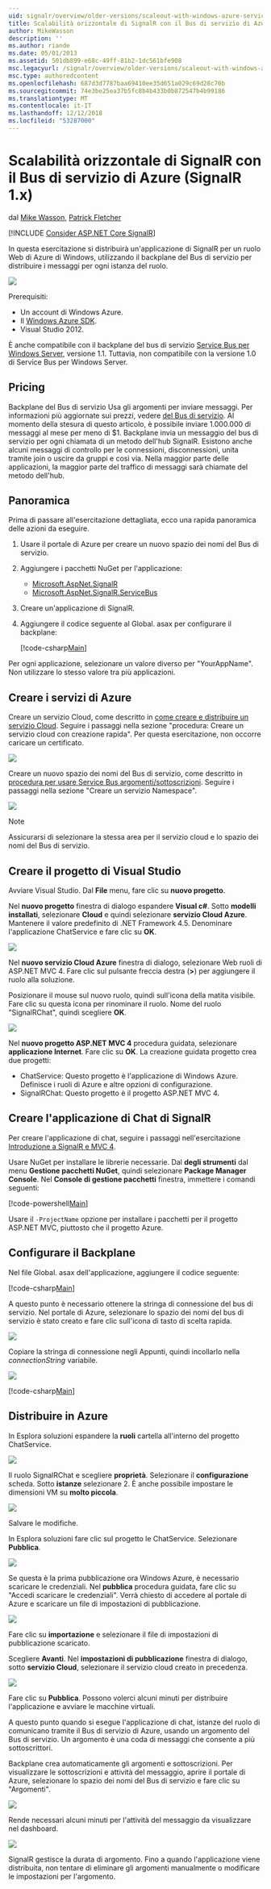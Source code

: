 ```yaml
---
uid: signalr/overview/older-versions/scaleout-with-windows-azure-service-bus
title: Scalabilità orizzontale di SignalR con il Bus di servizio di Azure (SignalR 1.x) | Microsoft Docs
author: MikeWasson
description: ''
ms.author: riande
ms.date: 05/01/2013
ms.assetid: 501db899-e68c-49ff-81b2-1dc561bfe908
msc.legacyurl: /signalr/overview/older-versions/scaleout-with-windows-azure-service-bus
msc.type: authoredcontent
ms.openlocfilehash: 687d3d7787baa69410ee35d651a029c69d28c70b
ms.sourcegitcommit: 74e3be25ea37b5fc8b4b433b0b872547b4b99186
ms.translationtype: MT
ms.contentlocale: it-IT
ms.lasthandoff: 12/12/2018
ms.locfileid: "53287000"
---
```

<a name="signalr-scaleout-with-azure-service-bus-signalr-1x"></a>Scalabilità orizzontale di SignalR con il Bus di servizio di Azure (SignalR 1.x)
====================
dal [Mike Wasson](https://github.com/MikeWasson), [Patrick Fletcher](https://github.com/pfletcher)

[!INCLUDE [Consider ASP.NET Core SignalR](~/includes/signalr/signalr-version-disambiguation.md)]

In questa esercitazione si distribuirà un'applicazione di SignalR per un ruolo Web di Azure di Windows, utilizzando il backplane del Bus di servizio per distribuire i messaggi per ogni istanza del ruolo.

![](scaleout-with-windows-azure-service-bus/_static/image1.png)

Prerequisiti:

- Un account di Windows Azure.
- Il [Windows Azure SDK](https://go.microsoft.com/fwlink/?linkid=254364&amp;clcid=0x409).
- Visual Studio 2012.

È anche compatibile con il backplane del bus di servizio [Service Bus per Windows Server](https://msdn.microsoft.com/library/windowsazure/dn282144.aspx), versione 1.1. Tuttavia, non compatibile con la versione 1.0 di Service Bus per Windows Server.

## <a name="pricing"></a>Pricing

Backplane del Bus di servizio Usa gli argomenti per inviare messaggi. Per informazioni più aggiornate sui prezzi, vedere [del Bus di servizio](https://azure.microsoft.com/pricing/details/service-bus/). Al momento della stesura di questo articolo, è possibile inviare 1.000.000 di messaggi al mese per meno di $1. Backplane invia un messaggio del bus di servizio per ogni chiamata di un metodo dell'hub SignalR. Esistono anche alcuni messaggi di controllo per le connessioni, disconnessioni, unita tramite join o uscire da gruppi e così via. Nella maggior parte delle applicazioni, la maggior parte del traffico di messaggi sarà chiamate del metodo dell'hub.

## <a name="overview"></a>Panoramica

Prima di passare all'esercitazione dettagliata, ecco una rapida panoramica delle azioni da eseguire.

1. Usare il portale di Azure per creare un nuovo spazio dei nomi del Bus di servizio.
2. Aggiungere i pacchetti NuGet per l'applicazione: 

    - [Microsoft.AspNet.SignalR](http://nuget.org/packages/Microsoft.AspNet.SignalR)
    - [Microsoft.AspNet.SignalR.ServiceBus](http://www.nuget.org/packages/SignalR.WindowsAzureServiceBus)
3. Creare un'applicazione di SignalR.
4. Aggiungere il codice seguente al Global. asax per configurare il backplane: 

    [!code-csharp[Main](scaleout-with-windows-azure-service-bus/samples/sample1.cs)]

Per ogni applicazione, selezionare un valore diverso per "YourAppName". Non utilizzare lo stesso valore tra più applicazioni.

## <a name="create-the-azure-services"></a>Creare i servizi di Azure

Creare un servizio Cloud, come descritto in [come creare e distribuire un servizio Cloud](https://docs.microsoft.com/azure/cloud-services/cloud-services-how-to-create-deploy). Seguire i passaggi nella sezione "procedura: Creare un servizio cloud con creazione rapida". Per questa esercitazione, non occorre caricare un certificato.

![](scaleout-with-windows-azure-service-bus/_static/image2.png)

Creare un nuovo spazio dei nomi del Bus di servizio, come descritto in [procedura per usare Service Bus argomenti/sottoscrizioni](https://docs.microsoft.com/azure/service-bus-messaging/service-bus-dotnet-how-to-use-topics-subscriptions). Seguire i passaggi nella sezione "Creare un servizio Namespace".

![](scaleout-with-windows-azure-service-bus/_static/image3.png)

> [!NOTE]
> Assicurarsi di selezionare la stessa area per il servizio cloud e lo spazio dei nomi del Bus di servizio.


## <a name="create-the-visual-studio-project"></a>Creare il progetto di Visual Studio

Avviare Visual Studio. Dal **File** menu, fare clic su **nuovo progetto**.

Nel **nuovo progetto** finestra di dialogo espandere **Visual c#**. Sotto **modelli installati**, selezionare **Cloud** e quindi selezionare **servizio Cloud Azure**. Mantenere il valore predefinito di .NET Framework 4.5. Denominare l'applicazione ChatService e fare clic su **OK**.

![](scaleout-with-windows-azure-service-bus/_static/image4.png)

Nel **nuovo servizio Cloud Azure** finestra di dialogo, selezionare Web ruoli di ASP.NET MVC 4. Fare clic sul pulsante freccia destra (**&gt;**) per aggiungere il ruolo alla soluzione.

Posizionare il mouse sul nuovo ruolo, quindi sull'icona della matita visibile. Fare clic su questa icona per rinominare il ruolo. Nome del ruolo "SignalRChat", quindi scegliere **OK**.

![](scaleout-with-windows-azure-service-bus/_static/image5.png)

Nel **nuovo progetto ASP.NET MVC 4** procedura guidata, selezionare **applicazione Internet**. Fare clic su **OK**. La creazione guidata progetto crea due progetti:

- ChatService: Questo progetto è l'applicazione di Windows Azure. Definisce i ruoli di Azure e altre opzioni di configurazione.
- SignalRChat: Questo progetto è il progetto ASP.NET MVC 4.

## <a name="create-the-signalr-chat-application"></a>Creare l'applicazione di Chat di SignalR

Per creare l'applicazione di chat, seguire i passaggi nell'esercitazione [Introduzione a SignalR e MVC 4](tutorial-getting-started-with-signalr-and-mvc-4.md).

Usare NuGet per installare le librerie necessarie. Dal **degli strumenti** dal menu **Gestione pacchetti NuGet**, quindi selezionare **Package Manager Console**. Nel **Console di gestione pacchetti** finestra, immettere i comandi seguenti:

[!code-powershell[Main](scaleout-with-windows-azure-service-bus/samples/sample2.ps1)]

Usare il `-ProjectName` opzione per installare i pacchetti per il progetto ASP.NET MVC, piuttosto che il progetto Azure.

## <a name="configure-the-backplane"></a>Configurare il Backplane

Nel file Global. asax dell'applicazione, aggiungere il codice seguente:

[!code-csharp[Main](scaleout-with-windows-azure-service-bus/samples/sample3.cs)]

A questo punto è necessario ottenere la stringa di connessione del bus di servizio. Nel portale di Azure, selezionare lo spazio dei nomi del bus di servizio è stato creato e fare clic sull'icona di tasto di scelta rapida.

![](scaleout-with-windows-azure-service-bus/_static/image6.png)

Copiare la stringa di connessione negli Appunti, quindi incollarlo nella *connectionString* variabile.

![](scaleout-with-windows-azure-service-bus/_static/image7.png)

[!code-csharp[Main](scaleout-with-windows-azure-service-bus/samples/sample4.cs)]

## <a name="deploy-to-azure"></a>Distribuire in Azure

In Esplora soluzioni espandere la **ruoli** cartella all'interno del progetto ChatService.

![](scaleout-with-windows-azure-service-bus/_static/image8.png)

Il ruolo SignalRChat e scegliere **proprietà**. Selezionare il **configurazione** scheda. Sotto **istanze** selezionare 2. È anche possibile impostare le dimensioni VM su **molto piccola**.

![](scaleout-with-windows-azure-service-bus/_static/image9.png)

Salvare le modifiche.

In Esplora soluzioni fare clic sul progetto le ChatService. Selezionare **Pubblica**.

![](scaleout-with-windows-azure-service-bus/_static/image10.png)

Se questa è la prima pubblicazione ora Windows Azure, è necessario scaricare le credenziali. Nel **pubblica** procedura guidata, fare clic su "Accedi scaricare le credenziali". Verrà chiesto di accedere al portale di Azure e scaricare un file di impostazioni di pubblicazione.

![](scaleout-with-windows-azure-service-bus/_static/image11.png)

Fare clic su **importazione** e selezionare il file di impostazioni di pubblicazione scaricato.

Scegliere **Avanti**. Nel **impostazioni di pubblicazione** finestra di dialogo, sotto **servizio Cloud**, selezionare il servizio cloud creato in precedenza.

![](scaleout-with-windows-azure-service-bus/_static/image12.png)

Fare clic su **Pubblica**. Possono volerci alcuni minuti per distribuire l'applicazione e avviare le macchine virtuali.

A questo punto quando si esegue l'applicazione di chat, istanze del ruolo di comunicano tramite il Bus di servizio di Azure, usando un argomento del Bus di servizio. Un argomento è una coda di messaggi che consente a più sottoscrittori.

Backplane crea automaticamente gli argomenti e sottoscrizioni. Per visualizzare le sottoscrizioni e attività del messaggio, aprire il portale di Azure, selezionare lo spazio dei nomi del Bus di servizio e fare clic su "Argomenti".

![](scaleout-with-windows-azure-service-bus/_static/image13.png)

Rende necessari alcuni minuti per l'attività del messaggio da visualizzare nel dashboard.

![](scaleout-with-windows-azure-service-bus/_static/image14.png)

SignalR gestisce la durata di argomento. Fino a quando l'applicazione viene distribuita, non tentare di eliminare gli argomenti manualmente o modificare le impostazioni per l'argomento.

